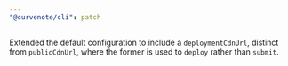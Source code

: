 ```yaml
---
"@curvenote/cli": patch
---
```


Extended the default configuration to include a `deploymentCdnUrl`, distinct from `publicCdnUrl`, where the former is used to `deploy` rather than `submit`.
